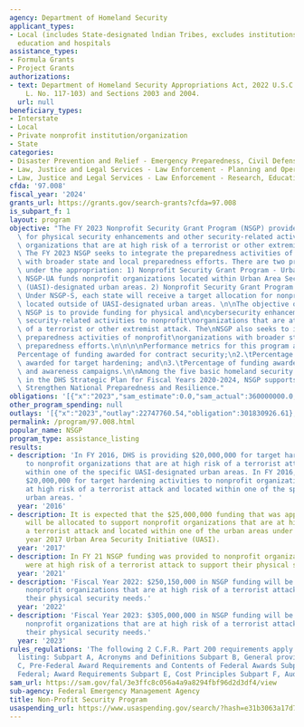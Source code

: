```yaml
---
agency: Department of Homeland Security
applicant_types:
- Local (includes State-designated lndian Tribes, excludes institutions of higher
  education and hospitals
assistance_types:
- Formula Grants
- Project Grants
authorizations:
- text: Department of Homeland Security Appropriations Act, 2022 U.S.C. &sect; (Pub.
    L. No. 117-103) and Sections 2003 and 2004.
  url: null
beneficiary_types:
- Interstate
- Local
- Private nonprofit institution/organization
- State
categories:
- Disaster Prevention and Relief - Emergency Preparedness, Civil Defense
- Law, Justice and Legal Services - Law Enforcement - Planning and Operations
- Law, Justice and Legal Services - Law Enforcement - Research, Education, Training
cfda: '97.008'
fiscal_year: '2024'
grants_url: https://grants.gov/search-grants?cfda=97.008
is_subpart_f: 1
layout: program
objective: "The FY 2023 Nonprofit Security Grant Program (NSGP) provides funding support\
  \ for physical security enhancements and other security-related activities to nonprofit\
  \ organizations that are at high risk of a terrorist or other extremist attack.\
  \ The FY 2023 NSGP seeks to integrate the preparedness activities of nonprofit organizations\
  \ with broader state and local preparedness efforts. There are two program types\
  \ under the appropriation: 1) Nonprofit Security Grant Program - Urban Area (NSGP-UA):\
  \ NSGP-UA funds nonprofit organizations located within Urban Area Security Initiative\
  \ (UASI)-designated urban areas. 2) Nonprofit Security Grant Program - State (NSGP-S):\
  \ Under NSGP-S, each state will receive a target allocation for nonprofit organizations\
  \ located outside of UASI-designated urban areas. \n\nThe objective of the FY 2023\
  \ NSGP is to provide funding for physical and\ncybersecurity enhancements and other\
  \ security-related activities to nonprofit\norganizations that are at high risk\
  \ of a terrorist or other extremist attack. The\nNSGP also seeks to integrate the\
  \ preparedness activities of nonprofit\norganizations with broader state and local\
  \ preparedness efforts.\n\n\n\nPerformance metrics for this program are:\n\n1.\t\
  Percentage of funding awarded for contract security;\n2.\tPercentage of funding\
  \ awarded for target hardening; and\n3.\tPercentage of funding awarded for training\
  \ and awareness campaigns.\n\nAmong the five basic homeland security missions noted\
  \ in the DHS Strategic Plan for Fiscal Years 2020-2024, NSGP supports the goal to\
  \ Strengthen National Preparedness and Resilience."
obligations: '[{"x":"2023","sam_estimate":0.0,"sam_actual":360000000.0,"usa_spending_actual":298358746.71},{"x":"2024","sam_estimate":0.0,"sam_actual":360000000.0,"usa_spending_actual":427590193.26},{"x":"2025","sam_estimate":0.0,"sam_actual":0.0,"usa_spending_actual":0.0}]'
other_program_spending: null
outlays: '[{"x":"2023","outlay":22747760.54,"obligation":301830926.61},{"x":"2024","outlay":0.0,"obligation":438899616.0},{"x":"2025","outlay":0.0,"obligation":0.0}]'
permalink: /program/97.008.html
popular_name: NSGP
program_type: assistance_listing
results:
- description: 'In FY 2016, DHS is providing $20,000,000 for target hardening activities
    to nonprofit organizations that are at high risk of a terrorist attack and located
    within one of the specific UASI-designated urban areas. In FY 2016, DHS provided
    $20,000,000 for target hardening activities to nonprofit organizations that are
    at high risk of a terrorist attack and located within one of the specific UASI-designated
    urban areas. '
  year: '2016'
- description: It is expected that the $25,000,000 funding that was appropriated,
    will be allocated to support nonprofit organizations that are at high risk of
    a terrorist attack and located within one of the urban areas under the Fiscal
    year 2017 Urban Area Security Initiative (UASI).
  year: '2017'
- description: In FY 21 NSGP funding was provided to nonprofit organizations that
    were at high risk of a terrorist attack to support their physical security needs.
  year: '2021'
- description: 'Fiscal Year 2022: $250,150,000 in NSGP funding will be provided to
    nonprofit organizations that are at high risk of a terrorist attack to support
    their physical security needs.'
  year: '2022'
- description: 'Fiscal Year 2023: $305,000,000 in NSGP funding will be provided to
    nonprofit organizations that are at high risk of a terrorist attack to support
    their physical security needs.'
  year: '2023'
rules_regulations: 'The following 2 C.F.R. Part 200 requirements apply to this assistance
  listing: Subpart A, Acronyms and Definitions Subpart B, General provisions Subpart
  C, Pre-Federal Award Requirements and Contents of Federal Awards Subpart D, Post
  Federal; Award Requirements Subpart E, Cost Principles Subpart F, Audit Requirements'
sam_url: https://sam.gov/fal/3e3ffc8c056a4a9a8294fbf96d2d3df4/view
sub-agency: Federal Emergency Management Agency
title: Non-Profit Security Program
usaspending_url: https://www.usaspending.gov/search/?hash=e31b3063a17d773a61a82b40fb17a096
---
```

